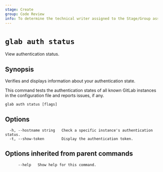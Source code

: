 ```yaml
---
stage: Create
group: Code Review
info: To determine the technical writer assigned to the Stage/Group associated with this page, see https://about.gitlab.com/handbook/product/ux/technical-writing/#assignments
---
```


<!--
This documentation is auto generated by a script.
Please do not edit this file directly. Run `make gen-docs` instead.
-->

# `glab auth status`

View authentication status.

## Synopsis

Verifies and displays information about your authentication state.

This command tests the authentication states of all known GitLab instances in the configuration file and reports issues, if any.

```plaintext
glab auth status [flags]
```

## Options

```plaintext
  -h, --hostname string   Check a specific instance's authentication status.
  -t, --show-token        Display the authentication token.
```

## Options inherited from parent commands

```plaintext
      --help   Show help for this command.
```
